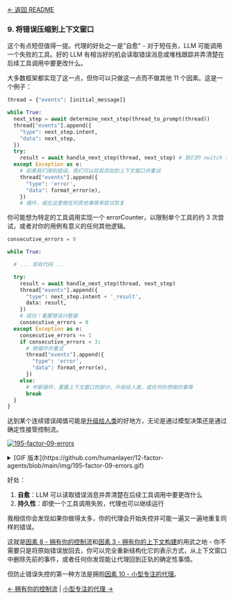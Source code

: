 [← 返回 README](https://github.com/humanlayer/12-factor-agents/blob/main/README_CN.md)

### 9. 将错误压缩到上下文窗口

这个有点短但值得一提。代理的好处之一是"自愈" - 对于短任务，LLM 可能调用一个失败的工具。好的 LLM 有相当好的机会读取错误消息或堆栈跟踪并弄清楚在后续工具调用中要更改什么。


大多数框架都实现了这一点，但你可以只做这一点而不做其他 11 个因素。这是一个例子：

```python
thread = {"events": [initial_message]}

while True:
  next_step = await determine_next_step(thread_to_prompt(thread))
  thread["events"].append({
    "type": next_step.intent,
    "data": next_step,
  })
  try:
    result = await handle_next_step(thread, next_step) # 我们的 switch 语句
  except Exception as e:
    # 如果我们得到错误，我们可以将其添加到上下文窗口并重试
    thread["events"].append({
      "type": 'error',
      "data": format_error(e),
    })
    # 循环，或在这里做任何其他事情来尝试恢复
```

你可能想为特定的工具调用实现一个 errorCounter，以限制单个工具的约 3 次尝试，或者对你的用例有意义的任何其他逻辑。

```python
consecutive_errors = 0

while True:

  # ... 现有代码 ...

  try:
    result = await handle_next_step(thread, next_step)
    thread["events"].append({
      "type": next_step.intent + '_result',
      data: result,
    })
    # 成功！重置错误计数器
    consecutive_errors = 0
  except Exception as e:
    consecutive_errors += 1
    if consecutive_errors < 3:
      # 做循环并重试
      thread["events"].append({
        "type": 'error',
        "data": format_error(e),
      })
    else:
      # 中断循环，重置上下文窗口的部分，升级给人类，或任何你想做的事情
      break
  }
}
```
达到某个连续错误阈值可能是[升级给人类](https://github.com/humanlayer/12-factor-agents/blob/main/content/factor-07-contact-humans-with-tools_CN.md)的好地方，无论是通过模型决策还是通过确定性接管控制流。

[![195-factor-09-errors](https://github.com/humanlayer/12-factor-agents/blob/main/img/195-factor-09-errors.gif)](https://github.com/user-attachments/assets/cd7ed814-8309-4baf-81a5-9502f91d4043)


<details>
<summary>[GIF 版本](https://github.com/humanlayer/12-factor-agents/blob/main/img/195-factor-09-errors.gif)</summary>

![195-factor-09-errors](https://github.com/humanlayer/12-factor-agents/blob/main/img/195-factor-09-errors.gif)

</details>

好处：

1. **自愈**：LLM 可以读取错误消息并弄清楚在后续工具调用中要更改什么
2. **持久性**：即使一个工具调用失败，代理也可以继续运行

我相信你会发现如果你做得太多，你的代理会开始失控并可能一遍又一遍地重复同样的错误。

这就是[因素 8 - 拥有你的控制流](https://github.com/humanlayer/12-factor-agents/blob/main/content/factor-08-own-your-control-flow_CN.md)和[因素 3 - 拥有你的上下文构建](https://github.com/humanlayer/12-factor-agents/blob/main/content/factor-03-own-your-context-window_CN.md)的用武之地 - 你不需要只是将原始错误放回去，你可以完全重新结构化它的表示方式，从上下文窗口中删除先前的事件，或者任何你发现能让代理回到正轨的确定性事情。

但防止错误失控的第一种方法是拥抱[因素 10 - 小型专注的代理](https://github.com/humanlayer/12-factor-agents/blob/main/content/factor-10-small-focused-agents_CN.md)。

[← 拥有你的控制流](https://github.com/humanlayer/12-factor-agents/blob/main/content/factor-08-own-your-control-flow_CN.md) | [小型专注的代理 →](https://github.com/humanlayer/12-factor-agents/blob/main/content/factor-10-small-focused-agents.md)